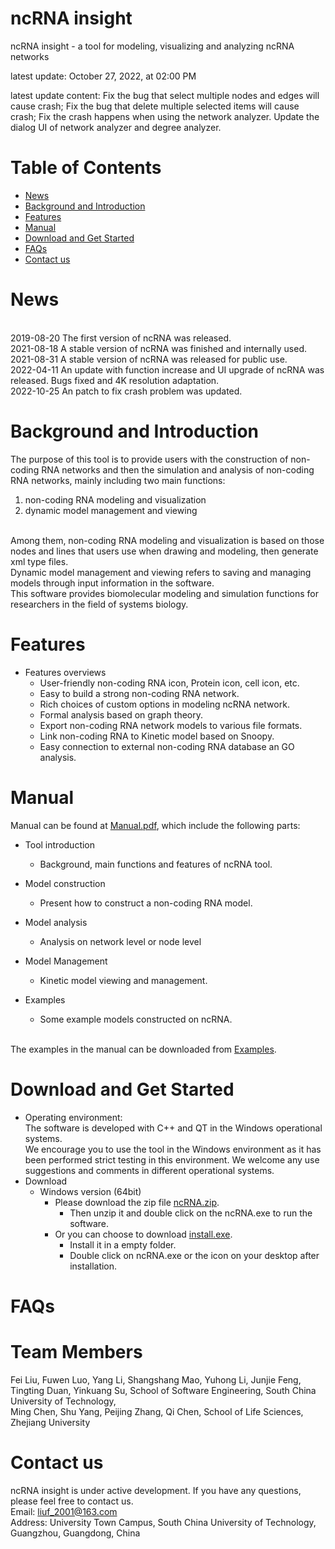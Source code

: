# ncRNA insight 
ncRNA insight - a tool for modeling, visualizing and analyzing ncRNA networks

latest update: October 27, 2022, at 02:00 PM

latest update content: Fix the bug that select multiple nodes and edges will cause crash; Fix the bug that delete multiple selected items will cause crash; Fix the crash happens when using the network analyzer. Update the dialog UI of network analyzer and degree analyzer.

# Table of Contents
- [News](#news)
- [Background and Introduction](#background-and-introduction)
- [Features](#features)
- [Manual](#manual)
- [Download and Get Started](#download-and-get-started)
- [FAQs](#faqs)
- [Contact us](#contact-us)

# News
<br>2019-08-20 The first version of ncRNA was released.
<br>2021-08-18 A stable version of ncRNA was finished and internally used.
<br>2021-08-31 A stable version of ncRNA was released for public use.
<br>2022-04-11 An update with function increase and UI upgrade of ncRNA was released. Bugs fixed and 4K resolution adaptation.
<br>2022-10-25 An patch to fix crash problem was updated.

# Background and Introduction
The purpose of this tool is to provide users with the construction of non-coding RNA networks and then the simulation and analysis of non-coding RNA networks, mainly including two main functions: 

1. non-coding RNA modeling and visualization
2. dynamic model management and viewing

<br>Among them, non-coding RNA modeling and visualization is based on those nodes and lines that users use when drawing and modeling, then generate xml type files.
<br>Dynamic model management and viewing refers to saving and managing models through input information in the software.
<br>This software provides biomolecular modeling and simulation functions for researchers in the field of systems biology.

# Features
- Features overviews
   - User-friendly non-coding RNA icon, Protein icon, cell icon, etc. 
   - Easy to build a strong non-coding RNA network. 
   - Rich choices of custom options in modeling ncRNA network.
   - Formal analysis based on graph theory. 
   - Export non-coding RNA network models to various file formats.
   - Link non-coding RNA to Kinetic model based on Snoopy.
   - Easy connection to external non-coding RNA database an GO analysis.

# Manual       
Manual can be found at [Manual.pdf](https://github.com/liufei2016/ncRNA/blob/master/Manual.pdf), which include the following parts:

- Tool introduction
  - Background, main functions and features of ncRNA tool.

- Model construction
  - Present how to construct a non-coding RNA model.

- Model analysis
  - Analysis on network level or node level

- Model Management
  - Kinetic model viewing and management.

- Examples
  - Some example models constructed on ncRNA.


<br> The examples in the manual can be downloaded from [Examples](https://github.com/liufei2016/ncRNA/tree/master/Examples).

# Download and Get Started
- Operating environment:
<br>The software is developed with C++ and QT in the Windows operational systems. 
<br>We encourage you to use the tool in the Windows environment as it has been performed strict testing in this environment. We welcome any use suggestions and comments in different operational systems. 
- Download
   - Windows version (64bit) 
      - Please download the zip file [ncRNA.zip](https://github.com/liufei2016/ncRNA/blob/master/ncRNA.zip). 
         - Then unzip it and double click on the ncRNA.exe to run the software.
      - Or you can choose to download [install.exe](https://github.com/liufei2016/ncRNA/blob/master/install.exe). 
         - Install it in a empty folder.
         - Double click on ncRNA.exe or the icon on your desktop after installation.
# FAQs



# Team Members
Fei Liu, Fuwen Luo, Yang Li, Shangshang Mao, Yuhong Li, Junjie Feng, Tingting Duan, Yinkuang Su,
School of Software Engineering, 
South China University of Technology,
<br>Ming Chen, Shu Yang, Peijing Zhang, Qi Chen, 
School of Life Sciences,
Zhejiang University

# Contact us
ncRNA insight is under active development. If you have any questions, please feel free to contact us. 
<br>  Email: liuf_2001@163.com
<br>  Address: University Town Campus, South China University of Technology, Guangzhou, Guangdong, China  
